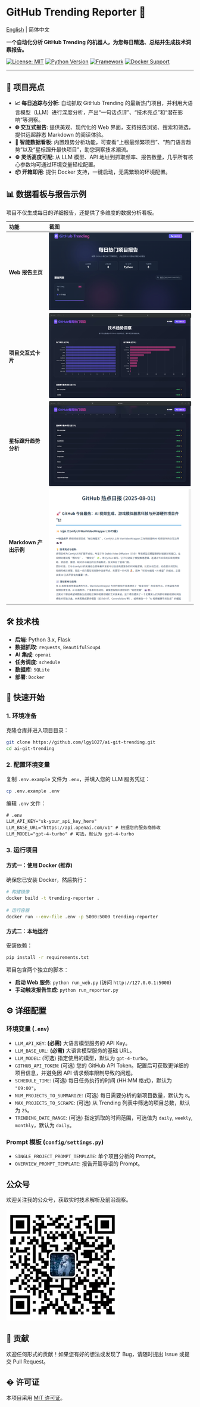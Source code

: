 # GitHub Trending Reporter 🚀

[English](./README-EN.md) | 简体中文

**一个自动化分析 GitHub Trending 的机器人，为您每日精选、总结并生成技术洞察报告。**

[![License: MIT](https://img.shields.io/badge/License-MIT-yellow.svg)](https://opensource.org/licenses/MIT)
[![Python Version](https://img.shields.io/badge/Python-3.x-blue.svg)](https://www.python.org/)
[![Framework](https://img.shields.io/badge/Framework-Flask-green.svg)](https://flask.palletsprojects.com/)
[![Docker Support](https://img.shields.io/badge/Docker-Supported-blue.svg)](https://www.docker.com/)

---

## 🌟 项目亮点

- **📈 每日追踪与分析**: 自动抓取 GitHub Trending 的最新热门项目，并利用大语言模型（LLM）进行深度分析，产出“一句话点评”、“技术亮点”和“潜在影响”等洞察。
- **🌐 交互式报告**: 提供美观、现代化的 Web 界面，支持报告浏览、搜索和筛选，提供远超静态 Markdown 的阅读体验。
- **🚀 智能数据看板**: 内置趋势分析功能，可查看“上榜最频繁项目”、“热门语言趋势”以及“星标蹿升最快项目”，助您洞察技术潮流。
- **⚙️ 灵活高度可配**: 从 LLM 模型、API 地址到抓取频率、报告数量，几乎所有核心参数均可通过环境变量轻松配置。
- **📦 开箱即用**: 提供 Docker 支持，一键启动，无需繁琐的环境配置。

## 📊 数据看板与报告示例

项目不仅生成每日的详细报告，还提供了多维度的数据分析看板。

| 功能 | 截图 |
| :--- | :--- |
| **Web 报告主页** | ![Web UI Example](images/web.png) |
| **项目交互式卡片** | ![Interaction Example](images/interaction.png) |
| **星标蹿升趋势分析** | ![Star Surge Example](images/star.png) |
| **Markdown 产出示例** | ![Markdown Example](images/image.png) |


## 🛠️ 技术栈

- **后端**: Python 3.x, Flask
- **数据抓取**: `requests`, `BeautifulSoup4`
- **AI 集成**: `openai`
- **任务调度**: `schedule`
- **数据库**: `SQLite`
- **部署**: `Docker`

## 🚀 快速开始

### 1. 环境准备

克隆仓库并进入项目目录：
```bash
git clone https://github.com/lgy1027/ai-git-trending.git
cd ai-git-trending
```

### 2. 配置环境变量

复制 `.env.example` 文件为 `.env`，并填入您的 LLM 服务凭证：
```bash
cp .env.example .env
```
编辑 `.env` 文件：
```env
# .env
LLM_API_KEY="sk-your_api_key_here"
LLM_BASE_URL="https://api.openai.com/v1" # 根据您的服务商修改
LLM_MODEL="gpt-4-turbo" # 可选，默认为 gpt-4-turbo
```

### 3. 运行项目

#### 方式一：使用 Docker (推荐)

确保您已安装 Docker，然后执行：
```bash
# 构建镜像
docker build -t trending-reporter .

# 运行容器
docker run --env-file .env -p 5000:5000 trending-reporter
```

#### 方式二：本地运行

安装依赖：
```bash
pip install -r requirements.txt
```

项目包含两个独立的脚本：
- **启动 Web 服务**: `python run_web.py` (访问 `http://127.0.0.1:5000`)
- **手动触发报告生成**: `python run_reporter.py`

## ⚙️ 详细配置

### 环境变量 (`.env`)

- `LLM_API_KEY`: **(必需)** 大语言模型服务的 API Key。
- `LLM_BASE_URL`: **(必需)** 大语言模型服务的基础 URL。
- `LLM_MODEL`: (可选) 指定使用的模型，默认为 `gpt-4-turbo`。
- `GITHUB_API_TOKEN`: (可选) 您的 GitHub API Token。配置后可获取更详细的项目信息，并避免因 API 请求频率限制导致的问题。
- `SCHEDULE_TIME`: (可选) 每日任务执行的时间 (HH:MM 格式)，默认为 `"09:00"`。
- `NUM_PROJECTS_TO_SUMMARIZE`: (可选) 每日需要分析的新项目数量，默认为 `8`。
- `MAX_PROJECTS_TO_SCRAPE`: (可选) 从 Trending 列表中筛选的项目总数，默认为 `25`。
- `TRENDING_DATE_RANGE`: (可选) 指定抓取的时间范围，可选值为 `daily`, `weekly`, `monthly`，默认为 `daily`。

### Prompt 模板 (`config/settings.py`)

- `SINGLE_PROJECT_PROMPT_TEMPLATE`: 单个项目分析的 Prompt。
- `OVERVIEW_PROMPT_TEMPLATE`: 报告开篇导语的 Prompt。

## 公众号

欢迎关注我的公众号，获取实时技术解析及前沿观察。

<img src="images/wechat.png" width="300" height="300">

## 🤝 贡献

欢迎任何形式的贡献！如果您有好的想法或发现了 Bug，请随时提出 Issue 或提交 Pull Request。

## � 许可证

本项目采用 [MIT 许可证](LICENSE)。
